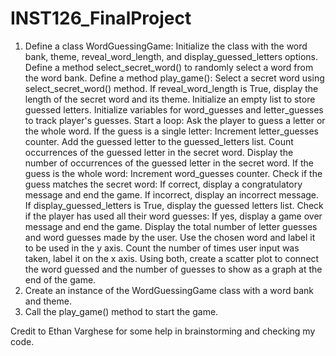 # INST126_FinalProject

1. Define a class WordGuessingGame:
Initialize the class with the word bank, theme, reveal_word_length, and display_guessed_letters options.
Define a method select_secret_word() to randomly select a word from the word bank.
Define a method play_game():
Select a secret word using select_secret_word() method.
If reveal_word_length is True, display the length of the secret word and its theme.
Initialize an empty list to store guessed letters.
 Initialize variables for word_guesses and letter_guesses to track player's guesses.
Start a loop:
Ask the player to guess a letter or the whole word.
If the guess is a single letter:
Increment letter_guesses counter.
Add the guessed letter to the guessed_letters list.
Count occurrences of the guessed letter in the secret word.
Display the number of occurrences of the guessed letter in the secret word.
If the guess is the whole word:
Increment word_guesses counter.
Check if the guess matches the secret word:
If correct, display a congratulatory message and end the game.
If incorrect, display an incorrect message.
If display_guessed_letters is True, display the guessed letters list.
Check if the player has used all their word guesses:
If yes, display a game over message and end the game.
Display the total number of letter guesses and word guesses made by the user.
Use the chosen word and label it to be used in the y axis.
Count the number of times user input was taken, label it on the x axis.
Using both, create a scatter plot to connect the word guessed and the number of guesses to show as a graph at the end of the game.
3. Create an instance of the WordGuessingGame class with a word bank and theme.
4. Call the play_game() method to start the game.

Credit to Ethan Varghese for some help in brainstorming and checking my code.

